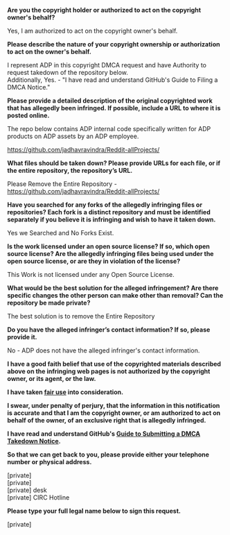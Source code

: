 **Are you the copyright holder or authorized to act on the copyright owner's behalf?**

Yes, I am authorized to act on the copyright owner's behalf.

**Please describe the nature of your copyright ownership or authorization to act on the owner's behalf.**

I represent ADP in this copyright DMCA request and have Authority to request takedown of the repository below.  
Additionally, Yes. - "I have read and understand GitHub's Guide to Filing a DMCA Notice."

**Please provide a detailed description of the original copyrighted work that has allegedly been infringed. If possible, include a URL to where it is posted online.**

The repo below contains ADP internal code specifically written for ADP products on ADP assets by an ADP employee.

https://github.com/jadhavravindra/Reddit-allProjects/

**What files should be taken down? Please provide URLs for each file, or if the entire repository, the repository’s URL.**

Please Remove the Entire Repository - https://github.com/jadhavravindra/Reddit-allProjects/

**Have you searched for any forks of the allegedly infringing files or repositories? Each fork is a distinct repository and must be identified separately if you believe it is infringing and wish to have it taken down.**

Yes we Searched and No Forks Exist.

**Is the work licensed under an open source license? If so, which open source license? Are the allegedly infringing files being used under the open source license, or are they in violation of the license?**

This Work is not licensed under any Open Source License.

**What would be the best solution for the alleged infringement? Are there specific changes the other person can make other than removal? Can the repository be made private?**

The best solution is to remove the Entire Repository

**Do you have the alleged infringer’s contact information? If so, please provide it.**

No - ADP does not have the alleged infringer's contact information.

**I have a good faith belief that use of the copyrighted materials described above on the infringing web pages is not authorized by the copyright owner, or its agent, or the law.**

**I have taken <a href="https://www.lumendatabase.org/topics/22">fair use</a> into consideration.**

**I swear, under penalty of perjury, that the information in this notification is accurate and that I am the copyright owner, or am authorized to act on behalf of the owner, of an exclusive right that is allegedly infringed.**

**I have read and understand GitHub's <a href="https://help.github.com/articles/guide-to-submitting-a-dmca-takedown-notice/">Guide to Submitting a DMCA Takedown Notice</a>.**

**So that we can get back to you, please provide either your telephone number or physical address.**

[private]  
[private]  
[private] desk  
[private] CIRC Hotline  

**Please type your full legal name below to sign this request.**

[private]
